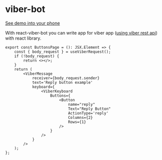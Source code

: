 # viber-bot

[See demo into your phone ](https://github.com/mgerasika/viber-bot/assets/10614750/73a06e8d-152b-4343-9a87-b263887a656c)

With react-viber-bot you can write app for viber app ([using viber rest api](https://developers.viber.com/docs/api/rest-bot-api/#get-started)) with react library.
```
export const ButtonsPage = (): JSX.Element => {
	const { body_request } = useViberRequest();
	if (!body_request) {
		return <></>;
	}
	return (
		<ViberMessage
			receiver={body_request.sender}
			text='Reply button example'
			keyboard={
				<ViberKeyboard
					Buttons={
						<Button
							name="reply"
							Text="Reply Button"
							ActionType='reply'
							Columns={2}
							Rows={1}
						/>
					}
				/>
			}
		/>
	);
};
```

